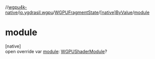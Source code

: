 //[wgpu4k-native](../../../../index.md)/[io.ygdrasil.wgpu](../../index.md)/[WGPUFragmentState](../index.md)/[[native]ByValue](index.md)/[module](module.md)

# module

[native]\
open override var [module](module.md): [WGPUShaderModule](../../-w-g-p-u-shader-module/index.md)?